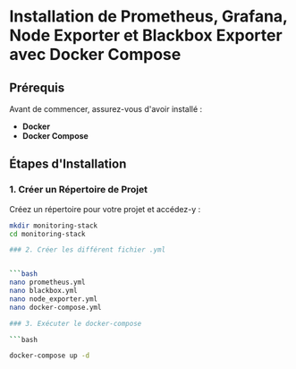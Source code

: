 #  Installation de Prometheus, Grafana, Node Exporter et Blackbox Exporter avec Docker Compose

## Prérequis

Avant de commencer, assurez-vous d'avoir installé :

- **Docker**
- **Docker Compose**

##  Étapes d'Installation

### 1. Créer un Répertoire de Projet

Créez un répertoire pour votre projet et accédez-y :

```bash
mkdir monitoring-stack
cd monitoring-stack

### 2. Créer les différent fichier .yml


```bash
nano prometheus.yml
nano blackbox.yml
nano node_exporter.yml
nano docker-compose.yml

### 3. Exécuter le docker-compose

```bash

docker-compose up -d
